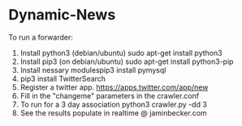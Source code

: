 # Dynamic-News



To run a forwarder:
1. Install python3 (debian/ubuntu) sudo apt-get install python3
2. Install pip3 (on debian/ubuntu) sudo apt-get install python3-pip
3. Install nessary modulespip3 install pymysql
4. pip3 install TwitterSearch
5. Register a twitter app. https://apps.twitter.com/app/new
6. Fill in the "changeme" parameters in the crawler.conf
7. To run for a 3 day association python3 crawler.py -dd 3
8. See the results populate in realtime @ jaminbecker.com

